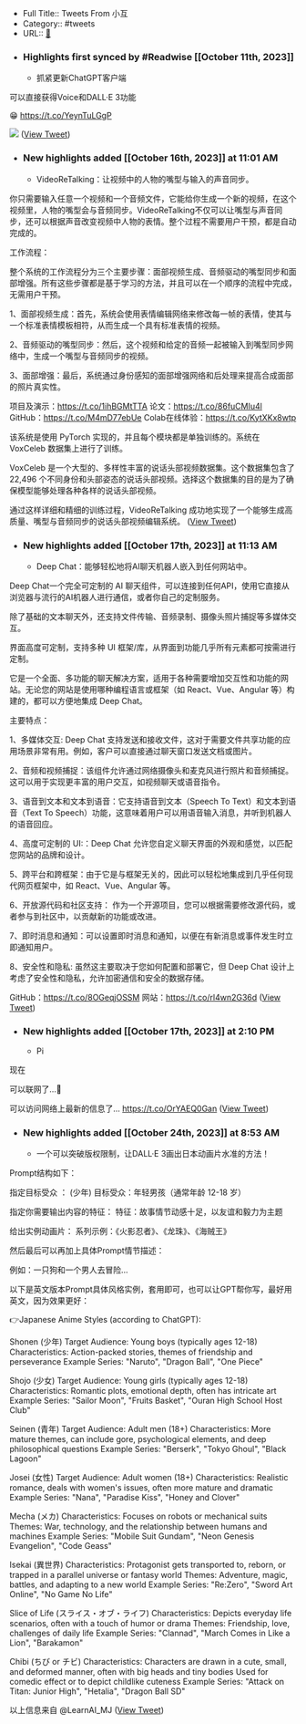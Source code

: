- Full Title:: Tweets From 小互
- Category:: #tweets
- URL:: [🔗](https://twitter.com/xiaohuggg)
- ### Highlights first synced by #Readwise [[October 11th, 2023]]
    - 抓紧更新ChatGPT客户端

可以直接获得Voice和DALL·E 3功能

😁 https://t.co/YeynTuLGgP

![](https://pbs.twimg.com/media/F8H5HW9aQAATJgs.jpg) ([View Tweet](https://twitter.com/xiaohuggg/status/1711934048447406282))
- ### New highlights added [[October 16th, 2023]] at 11:01 AM
    - VideoReTalking：让视频中的人物的嘴型与输入的声音同步。

你只需要输入任意一个视频和一个音频文件，它能给你生成一个新的视频，在这个视频里，人物的嘴型会与音频同步。VideoReTalking不仅可以让嘴型与声音同步，还可以根据声音改变视频中人物的表情。整个过程不需要用户干预，都是自动完成的。

工作流程：

整个系统的工作流程分为三个主要步骤：面部视频生成、音频驱动的嘴型同步和面部增强。所有这些步骤都是基于学习的方法，并且可以在一个顺序的流程中完成，无需用户干预。

1、面部视频生成：首先，系统会使用表情编辑网络来修改每一帧的表情，使其与一个标准表情模板相符，从而生成一个具有标准表情的视频。

2、音频驱动的嘴型同步：然后，这个视频和给定的音频一起被输入到嘴型同步网络中，生成一个嘴型与音频同步的视频。

3、面部增强：最后，系统通过身份感知的面部增强网络和后处理来提高合成面部的照片真实性。

项目及演示：https://t.co/1ihBGMtTTA
论文：https://t.co/86fuCMIu4l
GitHub：https://t.co/M4mD77ebUe
Colab在线体验：https://t.co/KytXKx8wtp

该系统是使用 PyTorch 实现的，并且每个模块都是单独训练的。系统在 VoxCeleb 数据集上进行了训练。

VoxCeleb 是一个大型的、多样性丰富的说话头部视频数据集。这个数据集包含了 22,496 个不同身份和头部姿态的说话头部视频。选择这个数据集的目的是为了确保模型能够处理各种各样的说话头部视频。

通过这样详细和精细的训练过程，VideoReTalking 成功地实现了一个能够生成高质量、嘴型与音频同步的说话头部视频编辑系统。 ([View Tweet](https://twitter.com/xiaohuggg/status/1713737733301326044))
- ### New highlights added [[October 17th, 2023]] at 11:13 AM
    - Deep Chat：能够轻松地将AI聊天机器人嵌入到任何网站中。

Deep Chat一个完全可定制的 AI 聊天组件，可以连接到任何API，使用它直接从浏览器与流行的AI机器人进行通信，或者你自己的定制服务。

除了基础的文本聊天外，还支持文件传输、音频录制、摄像头照片捕捉等多媒体交互。

界面高度可定制，支持多种 UI 框架/库，从界面到功能几乎所有元素都可按需进行定制。

它是一个全面、多功能的聊天解决方案，适用于各种需要增加交互性和功能的网站。无论您的网站是使用哪种编程语言或框架（如 React、Vue、Angular 等）构建的，都可以方便地集成 Deep Chat。

主要特点：

1、多媒体交互: Deep Chat 支持发送和接收文件，这对于需要文件共享功能的应用场景非常有用。例如，客户可以直接通过聊天窗口发送文档或图片。

2、音频和视频捕捉：该组件允许通过网络摄像头和麦克风进行照片和音频捕捉。这可以用于实现更丰富的用户交互，如视频聊天或语音指令。

3、语音到文本和文本到语音：它支持语音到文本（Speech To Text）和文本到语音（Text To Speech）功能，这意味着用户可以用语音输入消息，并听到机器人的语音回应。

4、高度可定制的 UI:：Deep Chat 允许您自定义聊天界面的外观和感觉，以匹配您网站的品牌和设计。

5、跨平台和跨框架：由于它是与框架无关的，因此可以轻松地集成到几乎任何现代网页框架中，如 React、Vue、Angular 等。

6、开放源代码和社区支持： 作为一个开源项目，您可以根据需要修改源代码，或者参与到社区中，以贡献新的功能或改进。

7、即时消息和通知：可以设置即时消息和通知，以便在有新消息或事件发生时立即通知用户。

8、安全性和隐私: 虽然这主要取决于您如何配置和部署它，但 Deep Chat 设计上考虑了安全性和隐私，允许加密通信和安全的数据存储。

GitHub：https://t.co/8OGeqjOSSM
网站：https://t.co/rl4wn2G36d ([View Tweet](https://twitter.com/xiaohuggg/status/1713922172559970541))
- ### New highlights added [[October 17th, 2023]] at 2:10 PM
    - Pi

现在

可以联网了…👏

可以访问网络上最新的信息了… https://t.co/OrYAEQ0Gan ([View Tweet](https://twitter.com/xiaohuggg/status/1714139977976885398))
- ### New highlights added [[October 24th, 2023]] at 8:53 AM
    - 一个可以突破版权限制，让DALL·E 3画出日本动画片水准的方法！

Prompt结构如下：

指定目标受众 ： (少年)
目标受众：年轻男孩（通常年龄 12-18 岁）

指定你需要输出内容的特征：
特征：故事情节动感十足，以友谊和毅力为主题

给出实例动画片：
系列示例：《火影忍者》、《龙珠》、《海贼王》

然后最后可以再加上具体Prompt情节描述：

例如：一只狗和一个男人去冒险...

以下是英文版本Prompt具体风格实例，套用即可，也可以让GPT帮你写，最好用英文，因为效果更好：

👉Japanese Anime Styles (according to ChatGPT): 

Shonen (少年) 
Target Audience: Young boys (typically ages 12-18)
Characteristics: Action-packed stories, themes of friendship and perseverance
Example Series: "Naruto", "Dragon Ball", "One Piece"

Shojo (少女)
Target Audience: Young girls (typically ages 12-18)
Characteristics: Romantic plots, emotional depth, often has intricate art
Example Series: "Sailor Moon", "Fruits Basket", "Ouran High School Host Club"

Seinen (青年)
Target Audience: Adult men (18+)
Characteristics: More mature themes, can include gore, psychological elements, and deep philosophical questions 
Example Series: "Berserk", "Tokyo Ghoul", "Black Lagoon"

Josei (女性) 
Target Audience: Adult women (18+)
Characteristics: Realistic romance, deals with women's issues, often more mature and dramatic
Example Series: "Nana", "Paradise Kiss", "Honey and Clover"

Mecha (メカ) 
Characteristics: Focuses on robots or mechanical suits Themes: War, technology, and the relationship between humans and machines
Example Series: "Mobile Suit Gundam", "Neon Genesis Evangelion", "Code Geass"

Isekai (異世界)
Characteristics: Protagonist gets transported to, reborn, or trapped in a parallel universe or fantasy world 
Themes: Adventure, magic, battles, and adapting to a new world
Example Series: "Re:Zero", "Sword Art Online", "No Game No Life"

Slice of Life (スライス・オブ・ライフ)
Characteristics: Depicts everyday life scenarios, often with a touch of humor or drama
Themes: Friendship, love, challenges of daily life
Example Series: "Clannad", "March Comes in Like a Lion", "Barakamon"

Chibi (ちび or チビ)
Characteristics: Characters are drawn in a cute, small, and deformed manner, often with big heads and tiny bodies Used for comedic effect or to depict childlike cuteness 
Example Series: "Attack on Titan: Junior High", "Hetalia", "Dragon Ball SD"

以上信息来自 @LearnAI_MJ ([View Tweet](https://twitter.com/xiaohuggg/status/1716353451989536897))
